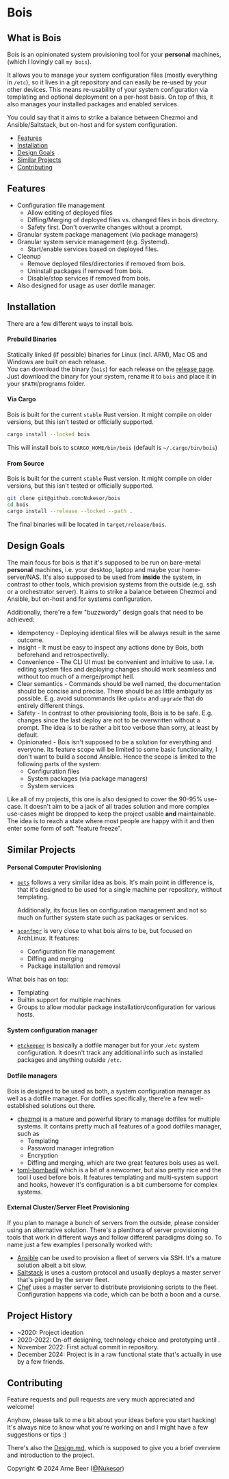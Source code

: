 # Bois

## What is Bois

Bois is an opinionated system provisioning tool for your **personal** machines, (which I lovingly call `my bois`).

It allows you to manage your system configuration files (mostly everything in `/etc`), so it lives in a git repository and can easily be re-used by your other devices.
This means re-usability of your system configuration via templating and optional deployment on a per-host basis.
On top of this, it also manages your installed packages and enabled services.

You could say that it aims to strike a balance between Chezmoi and Ansible/Saltstack, but on-host and for system configuration.

- [Features](https://github.com/Nukesor/bois#features)
- [Installation](https://github.com/Nukesor/bois#installation)
- [Design Goals](https://github.com/Nukesor/bois#design-goals)
- [Similar Projects](https://github.com/Nukesor/bois#similar-projects)
- [Contributing](https://github.com/Nukesor/bois#contributing)

## Features

- Configuration file management
  - Allow editing of deployed files
  - Diffing/Merging of deployed files vs. changed files in bois directory.
  - Safety first. Don't overwrite changes without a prompt.
- Granular system package management (via package managers)
- Granular system service management (e.g. Systemd).
  - Start/enable services based on deployed files.
- Cleanup
  - Remove deployed files/directories if removed from bois.
  - Uninstall packages if removed from bois.
  - Disable/stop services if removed from bois.
- Also designed for usage as user dotfile manager.

## Installation

There are a few different ways to install bois.

#### Prebuild Binaries

Statically linked (if possible) binaries for Linux (incl. ARM), Mac OS and Windows are built on each release. \
You can download the binary (`bois`) for each release on the [release page](https://github.com/Nukesor/bois/releases). \
Just download the binary for your system, rename it to `bois` and place it in your `$PATH`/programs folder.

#### Via Cargo

Bois is built for the current `stable` Rust version.
It might compile on older versions, but this isn't tested or officially supported.

```bash
cargo install --locked bois
```

This will install bois to `$CARGO_HOME/bin/bois` (default is `~/.cargo/bin/bois`)

#### From Source

Bois is built for the current `stable` Rust version.
It might compile on older versions, but this isn't tested or officially supported.

```bash
git clone git@github.com:Nukesor/bois
cd bois
cargo install --release --locked --path .
```

The final binaries will be located in `target/release/bois`.

## Design Goals

The main focus for bois is that it's supposed to be run on bare-metal **personal** machines, i.e. your desktop, laptop and maybe your home-server/NAS.
It's also supposed to be used from **inside** the system, in contrast to other tools, which provision systems from the outside (e.g. ssh or a orchestrator server).
It aims to strike a balance between Chezmoi and Ansible, but on-host and for systems configuration.

Additionally, there're a few "buzzwordy" design goals that need to be achieved:

- Idempotency - Deploying identical files will be always result in the same outcome.
- Insight - It must be easy to inspect any actions done by Bois, both beforehand and retrospectivelly.
- Convenience - The CLI UI must be convenient and intuitive to use.
  I.e. editing system files and deploying changes should work seamless and without too much of a merge/prompt hell.
- Clear semantics - Commands should be well named, the documentation should be concise and precise.
  There should be as little ambiguity as possible. E.g. avoid subcommands like `update` and `upgrade` that do entirely different things.
- Safety - In contrast to other provisioning tools, Bois is to be safe.
  E.g. changes since the last deploy are not to be overwritten without a prompt.
  The idea is to be rather a bit too verbose than sorry, at least by default.
- Opinionated - Bois isn't supposed to be a solution for everything and everyone.
  Its feature scope will be limited to some basic functionality, I don't want to build a second Ansible.
  Hence the scope is limited to the following parts of the system:
  - Configuration files
  - System packages (via package managers)
  - System services

Like all of my projects, this one is also designed to cover the 90-95% use-case.
It doesn't aim to be a jack of all trades solution and more complex use-cases might be dropped to keep the project usable **and** maintainable.
The idea is to reach a state where most people are happy with it and then enter some form of soft "feature freeze".

## Similar Projects

#### Personal Computer Provisioning

- [`pets`](https://github.com/ema/pets) follows a very similar idea as bois.
  It's main point in difference is, that it's designed to be used for a single machine per repository, without templating.

  Additionally, its focus lies on configuration management and not so much on further system state such as packages or services.

- [`aconfmgr`](https://github.com/CyberShadow/aconfmgr) is very close to what bois aims to be, but focused on ArchLinux.
  It features:
  - Configuration file management
  - Diffing and merging
  - Package installation and removal

What bois has on top:

- Templating
- Builtin support for multiple machines
- Groups to allow modular package installation/configuration for various hosts.

#### System configuration manager

- [`etckeeper`](https://etckeeper.branchable.com/) is basically a dotfile manager but for your `/etc` system configuration.
  It doesn't track any additional info such as installed packages and anything outside `/etc`.

#### Dotfile managers

Bois is designed to be used as both, a system configuration manager as well as a dotfile manager.
For dotfiles specifically, there're a few well-established solutions out there.

- [chezmoi](https://chezmoi.io/) is a mature and powerful library to manage dotfiles for multiple systems.
  It contains pretty much all features of a good dotfiles manager, such as
  - Templating
  - Password manager integration
  - Encryption
  - Diffing and merging, which are two great features bois uses as well.
- [toml-bombadil](https://oknozor.github.io/toml-bombadil/) which is a bit of a newcomer, but also pretty nice and the tool I used before bois.
  It features templating and multi-system support and hooks, however it's configuration is a bit cumbersome for complex systems.

#### External Cluster/Server Fleet Provisioning

If you plan to manage a bunch of servers from the outside, please consider using an alternative solution.
There's a plenthora of server provisioning tools that work in different ways and follow different paradigms doing so.
To name just a few examples I personally worked with:

- [Ansible](https://www.ansible.com/) can be used to provision a fleet of servers via SSH. It's a mature solution albeit a bit slow.
- [Saltstack](https://saltproject.io/) is uses a custom protocol and usually deploys a master server that's pinged by the server fleet.
- [Chef](https://www.chef.io/) uses a master server to distribute provisioning scripts to the fleet. Configuration happens via code, which can be both a boon and a curse.

## Project History

- ~2020: Project ideation
- 2020-2022: On-off designing, technology choice and prototyping until .
- November 2022: First actual commit in repository.
- December 2024: Project is in a raw functional state that's actually in use by a few friends.

## Contributing

Feature requests and pull requests are very much appreciated and welcome!

Anyhow, please talk to me a bit about your ideas before you start hacking!
It's always nice to know what you're working on and I might have a few suggestions or tips :)

There's also the [Design.md](https://github.com/Nukesor/bois/blob/main/docs/Design.md), which is supposed to give you a brief overview and introduction to the project.

Copyright &copy; 2024 Arne Beer ([@Nukesor](https://github.com/Nukesor))
